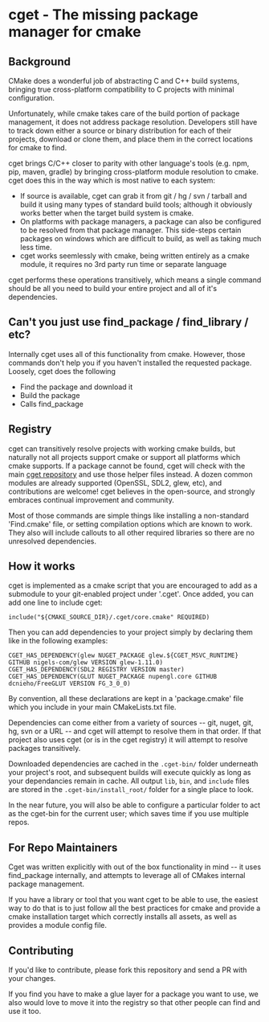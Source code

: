 # cget - The missing package manager for cmake

## Background

CMake does a wonderful job of abstracting C and C++ build systems, bringing true cross-platform compatibility to C projects with minimal configuration.

Unfortunately, while cmake takes care of the build portion of package management, it does not address package resolution. Developers still have to track down either a source or binary distribution for each of their projects, download or clone them, and place them in the correct locations for cmake to find.

cget brings C/C++ closer to parity with other language's tools (e.g. npm, pip, maven, gradle) by bringing cross-platform module resolution to cmake. cget does this in the way which is most native to each system:

* If source is available, cget can grab it from git / hg / svn / tarball and build it using many types of standard build tools; although it obviously works better when the target build system is cmake. 
* On platforms with package managers, a package can also be configured to be resolved from that package manager. This side-steps certain packages on windows which are difficult to build, as well as taking much less time.
* cget works seemlessly with cmake, being written entirely as a cmake module, it requires no 3rd party run time or separate language

cget performs these operations transitively, which means a single command should be all you need to build your entire project and all of it's dependencies.

## Can't you just use find_package / find_library / etc?

Internally cget uses all of this functionality from cmake. However, those commands don't help you if you haven't installed the requested package. Loosely, cget does the following

* Find the package and download it
* Build the package
* Calls find_package 

## Registry

cget can transitively resolve projects with working cmake builds, but naturally not all projects support cmake or support all platforms which cmake supports. If a package cannot be found, cget will check with the main [cget repository](https://github.com/cget) and use those helper files instead. A dozen common modules are already supported (OpenSSL, SDL2, glew, etc), and contributions are welcome! cget believes in the open-source, and strongly embraces continual improvement and community.

Most of those commands are simple things like installing a non-standard 'Find.cmake' file, or setting compilation options which are known to work. They also will include callouts to all other required libraries so there are no unresolved dependencies. 

## How it works

cget is implemented as a cmake script that you are encouraged to add as a submodule to your git-enabled project under '.cget'. Once added, you can add one line to include cget:

```
include("${CMAKE_SOURCE_DIR}/.cget/core.cmake" REQUIRED)
```

Then you can add dependencies to your project simply by declaring them like in the following examples:

```
CGET_HAS_DEPENDENCY(glew NUGET_PACKAGE glew.${CGET_MSVC_RUNTIME} GITHUB nigels-com/glew VERSION glew-1.11.0)
CGET_HAS_DEPENDENCY(SDL2 REGISTRY VERSION master)
CGET_HAS_DEPENDENCY(GLUT NUGET_PACKAGE nupengl.core GITHUB dcnieho/FreeGLUT VERSION FG_3_0_0)
```
By convention, all these declarations are kept in a 'package.cmake' file which you include in your main CMakeLists.txt file. 

Dependencies can come either from a variety of sources -- git, nuget, git, hg, svn or a URL -- and cget will attempt to resolve them in that order. If that project also uses cget (or is in the cget registry) it will attempt to resolve packages transitively.

Downloaded dependencies are cached in the `.cget-bin/` folder underneath your project's root, and subsequent builds will execute quickly as long as your dependancies remain in cache. All output `lib`, `bin`, and `include` files are stored in the `.cget-bin/install_root/` folder for a single place to look.

In the near future, you will also be able to configure a particular folder to act as the cget-bin for the current user; which saves time if you use multiple repos.

## For Repo Maintainers

Cget was written explicitly with out of the box functionality in mind -- it uses find_package internally, and attempts to leverage all of CMakes internal package management. 

If you have a library or tool that you want cget to be able to use, the easiest way to do that is to just follow all the best practices for cmake and provide a cmake installation target which correctly installs all assets, as well as provides a module config file. 

## Contributing

If you'd like to contribute, please fork this repository and send a PR with your changes. 

If you find you have to make a glue layer for a package you want to use, we also would love to move it into the registry so that other people can find and use it too. 
